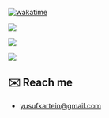 
  [![wakatime](https://github-readme-stats.vercel.app/api/wakatime?username=vernsg&layout=compact&theme=holi)](https://wakatime.com/@VernSG)


![](https://komarev.com/ghpvc/?username=vernsg&label=Profile%20views&color=0e75b6&style=flat)

![](https://github-readme-stats.vercel.app/api/top-langs/?username=VernSG&layout=donut&theme=holi)


![](https://github-readme-stats.vercel.app/api?username=vernsg&theme=dark&show_icons=true&hide_border=true&count_private=true)

## ✉️ Reach me
- [yusufkartein@gmail.com](mailto:yusufkartein@gmail.com)

